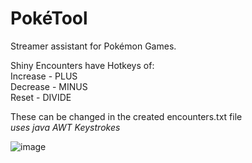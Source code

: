 # PokéTool
Streamer assistant for Pokémon Games.

Shiny Encounters have Hotkeys of:    
Increase - PLUS    
Decrease - MINUS    
Reset    - DIVIDE    

These can be changed in the created encounters.txt file    
*uses java AWT Keystrokes*

![image](https://user-images.githubusercontent.com/1163377/39605188-53c60d84-4efd-11e8-8688-4bbe394a22db.PNG)
